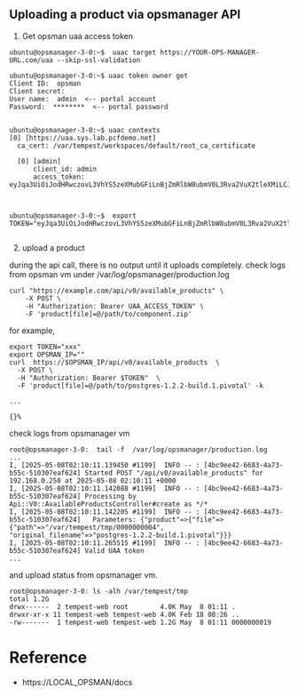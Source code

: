 ## Uploading a product via opsmanager API

1. Get opsman uaa access token
```
ubuntu@opsmanager-3-0:~$  uaac target https://YOUR-OPS-MANAGER-URL.com/uaa --skip-ssl-validation

ubuntu@opsmanager-3-0:~$ uaac token owner get
Client ID:  opsman
Client secret:
User name:  admin  <-- portal account
Password:  ********  <-- portal password


ubuntu@opsmanager-3-0:~$ uaac contexts
[0] [https://uaa.sys.lab.pcfdemo.net]
  ca_cert: /var/tempest/workspaces/default/root_ca_certificate

  [0] [admin]
      client_id: admin
      access_token: eyJqa3UiOiJodHRwczovL3VhYS5zeXMubGFiLnBjZmRlbW8ubmV0L3Rva2VuX2tleXMiLCJraWQiOiJrZXktMSIsInR5cCI6IkpXVCIsImFsZyI6IlJTMjU2In0.eyJzdWIiOiJhZG1pbiIsImlzcyI6Imh0dHBzOi8vdWFhLxxx



ubuntu@opsmanager-3-0:~$  export TOKEN="eyJqa3UiOiJodHRwczovL3VhYS5zeXMubGFiLnBjZmRlbW8ubmV0L3Rva2VuX2tleXMiLCJraWQiOiJrZXktMSIsInR5cCI6IkpXVCIsImFsZyI6IlJTMjU2In0.eyJzdWIiOiJhZG1pbiIsImlzcyI6Imh0dHBzOi8vdWFhLxxx"


```

2. upload a product

during the api call, there is no output until it uploads completely. check logs from opsman vm under /var/log/opsmanager/production.log

```
curl "https://example.com/api/v0/available_products" \
    -X POST \
    -H "Authorization: Bearer UAA_ACCESS_TOKEN" \
    -F 'product[file]=@/path/to/component.zip'
```
for example,
```
export TOKEN="xxx"
export OPSMAN_IP=""
curl  https://$OPSMAN_IP/api/v0/available_products  \
  -X POST \
  -H "Authorization: Bearer $TOKEN"  \
  -F 'product[file]=@/path/to/postgres-1.2.2-build.1.pivotal' -k

...

{}%
```

check logs from opsmanager vm

```
root@opsmanager-3-0:  tail -f  /var/log/opsmanager/production.log
...
I, [2025-05-08T02:10:11.139450 #1199]  INFO -- : [4bc9ee42-6683-4a73-b55c-510307eaf624] Started POST "/api/v0/available_products" for 192.168.0.250 at 2025-05-08 02:10:11 +0000
I, [2025-05-08T02:10:11.142088 #1199]  INFO -- : [4bc9ee42-6683-4a73-b55c-510307eaf624] Processing by Api::V0::AvailableProductsController#create as */*
I, [2025-05-08T02:10:11.142205 #1199]  INFO -- : [4bc9ee42-6683-4a73-b55c-510307eaf624]   Parameters: {"product"=>{"file"=>{"path"=>"/var/tempest/tmp/0000000004", "original_filename"=>"postgres-1.2.2-build.1.pivotal"}}}
I, [2025-05-08T02:10:11.265515 #1199]  INFO -- : [4bc9ee42-6683-4a73-b55c-510307eaf624] Valid UAA token
...

```
and upload status from opsmanager vm.
```
root@opsmanager-3-0: ls -alh /var/tempest/tmp
total 1.2G
drwx------  2 tempest-web root        4.0K May  8 01:11 .
drwxr-xr-x 11 tempest-web tempest-web 4.0K Feb 18 08:26 ..
-rw-------  1 tempest-web tempest-web 1.2G May  8 01:11 0000000019
```


# Reference
- https://LOCAL_OPSMAN/docs



